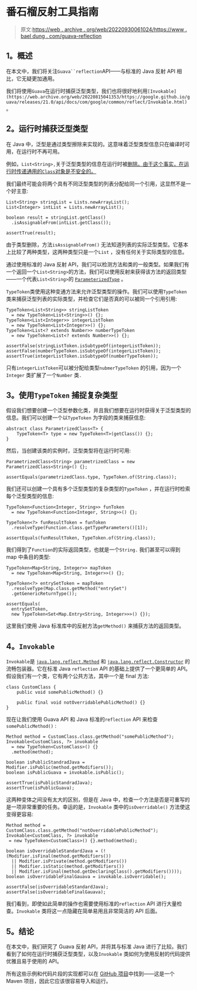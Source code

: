 # 番石榴反射工具指南

> 原文:[https://web . archive . org/web/20220930061024/https://www . bael dung . com/guava-reflection](https://web.archive.org/web/20220930061024/https://www.baeldung.com/guava-reflection)

## **1。概述**

在本文中，我们将关注`Guava``reflection`API——与标准的 Java 反射 API 相比，它无疑更加通用。

我们将使用`Guava`在运行时捕获泛型类型，我们也将很好地利用`[Invokable](https://web.archive.org/web/20220815041353/https://google.github.io/guava/releases/21.0/api/docs/com/google/common/reflect/Invokable.html)`。

## **2。运行时捕获泛型类型**

在 Java 中，泛型是通过类型擦除来实现的。这意味着泛型类型信息只在编译时可用，在运行时不再可用。

例如，`List<String>,`关于泛型类型的信息在运行时被[删除。由于这个事实，在运行时传递通用的`Class`对象是不安全的。](https://web.archive.org/web/20220815041353/https://docs.oracle.com/javase/tutorial/java/generics/erasure.html)

我们最终可能会将两个具有不同泛型类型的列表分配给同一个引用，这显然不是一个好主意:

```
List<String> stringList = Lists.newArrayList();
List<Integer> intList = Lists.newArrayList();

boolean result = stringList.getClass()
  .isAssignableFrom(intList.getClass());

assertTrue(result);
```

由于类型删除，方法`isAssignableFrom()` 无法知道列表的实际泛型类型。它基本上比较了两种类型，这两种类型只是一个`List` ，没有任何关于实际类型的信息。

通过使用标准的 Java 反射 API，我们可以检测方法和类的一般类型。如果我们有一个返回一个`List<String>`的方法，我们可以使用反射来获得该方法的返回类型——一个代表`List<String>`的 [`ParameterizedType`](https://web.archive.org/web/20220815041353/https://docs.oracle.com/en/java/javase/11/docs/api/java.base/java/lang/reflect/ParameterizedType.html) 。

`TypeToken`类使用这种变通方法来允许泛型类型的操作。我们可以使用`TypeToken` 类来捕获泛型列表的实际类型，并检查它们是否真的可以被同一个引用引用:

```
TypeToken<List<String>> stringListToken
  = new TypeToken<List<String>>() {};
TypeToken<List<Integer>> integerListToken
  = new TypeToken<List<Integer>>() {};
TypeToken<List<? extends Number>> numberTypeToken
  = new TypeToken<List<? extends Number>>() {};

assertFalse(stringListToken.isSubtypeOf(integerListToken));
assertFalse(numberTypeToken.isSubtypeOf(integerListToken));
assertTrue(integerListToken.isSubtypeOf(numberTypeToken));
```

只有`integerListToken`可以被分配给类型`nubmerTypeToken` 的引用，因为一个`Integer` 类扩展了一个`Number` 类`.`

## **3。使用`TypeToken`** 捕捉复杂类型

假设我们想要创建一个泛型参数化类，并且我们想要在运行时获得关于泛型类型的信息。我们可以创建一个以`TypeToken` 为字段的类来捕获信息:

```
abstract class ParametrizedClass<T> {
    TypeToken<T> type = new TypeToken<T>(getClass()) {};
}
```

然后，当创建该类的实例时，泛型类型将在运行时可用:

```
ParametrizedClass<String> parametrizedClass = new ParametrizedClass<String>() {};

assertEquals(parametrizedClass.type, TypeToken.of(String.class));
```

我们还可以创建一个具有多个泛型类型的复杂类型的`TypeToken` ，并在运行时检索每个泛型类型的信息:

```
TypeToken<Function<Integer, String>> funToken
  = new TypeToken<Function<Integer, String>>() {};

TypeToken<?> funResultToken = funToken
  .resolveType(Function.class.getTypeParameters()[1]);

assertEquals(funResultToken, TypeToken.of(String.class));
```

我们得到了`Function`的实际返回类型，也就是一个`String.` 我们甚至可以得到 map 中条目的类型:

```
TypeToken<Map<String, Integer>> mapToken
  = new TypeToken<Map<String, Integer>>() {};

TypeToken<?> entrySetToken = mapToken
  .resolveType(Map.class.getMethod("entrySet")
  .getGenericReturnType());

assertEquals(
  entrySetToken,
  new TypeToken<Set<Map.Entry<String, Integer>>>() {}); 
```

这里我们使用 Java 标准库中的反射方法`getMethod()` 来捕获方法的返回类型。

## **4。`Invokable`**

`Invokable`是 [`java.lang.reflect.Method`](https://web.archive.org/web/20220815041353/https://docs.oracle.com/en/java/javase/11/docs/api/java.base/java/lang/reflect/Method.html) 和 [`java.lang.reflect.Constructor`](https://web.archive.org/web/20220815041353/https://docs.oracle.com/en/java/javase/11/docs/api/java.base/java/lang/reflect/Constructor.html) 的流畅包装器。它在标准 Java `reflection` API 的基础上提供了一个更简单的 API。假设我们有一个类，它有两个公共方法，其中一个是 final 方法:

```
class CustomClass {
    public void somePublicMethod() {}

    public final void notOverridablePublicMethod() {}
}
```

现在让我们使用 Guava API 和 Java 标准的`reflection` API 来检查`somePublicMethod()` :

```
Method method = CustomClass.class.getMethod("somePublicMethod");
Invokable<CustomClass, ?> invokable 
  = new TypeToken<CustomClass>() {}
  .method(method);

boolean isPublicStandradJava = Modifier.isPublic(method.getModifiers());
boolean isPublicGuava = invokable.isPublic();

assertTrue(isPublicStandradJava);
assertTrue(isPublicGuava);
```

这两种变体之间没有太大的区别，但是在 Java 中，检查一个方法是否是可重写的是一项非常重要的任务。幸运的是，`Invokable` 类中的`isOverridable()` 方法使这变得更容易:

```
Method method = CustomClass.class.getMethod("notOverridablePublicMethod");
Invokable<CustomClass, ?> invokable
 = new TypeToken<CustomClass>() {}.method(method);

boolean isOverridableStandardJava = (!(Modifier.isFinal(method.getModifiers()) 
  || Modifier.isPrivate(method.getModifiers())
  || Modifier.isStatic(method.getModifiers())
  || Modifier.isFinal(method.getDeclaringClass().getModifiers())));
boolean isOverridableFinalGauava = invokable.isOverridable();

assertFalse(isOverridableStandardJava);
assertFalse(isOverridableFinalGauava);
```

我们看到，即使如此简单的操作也需要使用标准的`reflection` API 进行大量检查。`Invokable` 类将这一点隐藏在简单易用且非常简洁的 API 后面。

## **5。结论**

在本文中，我们研究了 Guava 反射 API，并将其与标准 Java 进行了比较。我们看到了如何在运行时捕获泛型类型，以及`Invokable` 类如何为使用反射的代码提供优雅且易于使用的 API。

所有这些示例和代码片段的实现都可以在 [GitHub 项目](https://web.archive.org/web/20220815041353/https://github.com/eugenp/tutorials/tree/master/guava-modules/guava-utilities)中找到——这是一个 Maven 项目，因此它应该很容易导入和运行。